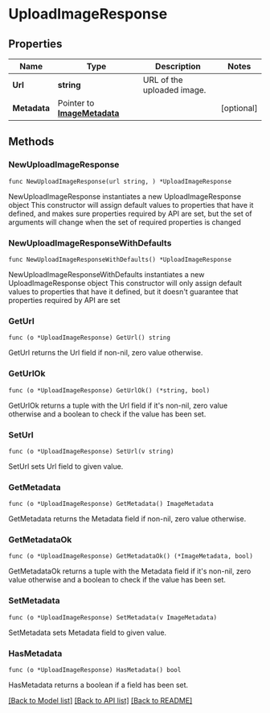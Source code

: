 # UploadImageResponse

## Properties

Name | Type | Description | Notes
------------ | ------------- | ------------- | -------------
**Url** | **string** | URL of the uploaded image. | 
**Metadata** | Pointer to [**ImageMetadata**](ImageMetadata.md) |  | [optional] 

## Methods

### NewUploadImageResponse

`func NewUploadImageResponse(url string, ) *UploadImageResponse`

NewUploadImageResponse instantiates a new UploadImageResponse object
This constructor will assign default values to properties that have it defined,
and makes sure properties required by API are set, but the set of arguments
will change when the set of required properties is changed

### NewUploadImageResponseWithDefaults

`func NewUploadImageResponseWithDefaults() *UploadImageResponse`

NewUploadImageResponseWithDefaults instantiates a new UploadImageResponse object
This constructor will only assign default values to properties that have it defined,
but it doesn't guarantee that properties required by API are set

### GetUrl

`func (o *UploadImageResponse) GetUrl() string`

GetUrl returns the Url field if non-nil, zero value otherwise.

### GetUrlOk

`func (o *UploadImageResponse) GetUrlOk() (*string, bool)`

GetUrlOk returns a tuple with the Url field if it's non-nil, zero value otherwise
and a boolean to check if the value has been set.

### SetUrl

`func (o *UploadImageResponse) SetUrl(v string)`

SetUrl sets Url field to given value.


### GetMetadata

`func (o *UploadImageResponse) GetMetadata() ImageMetadata`

GetMetadata returns the Metadata field if non-nil, zero value otherwise.

### GetMetadataOk

`func (o *UploadImageResponse) GetMetadataOk() (*ImageMetadata, bool)`

GetMetadataOk returns a tuple with the Metadata field if it's non-nil, zero value otherwise
and a boolean to check if the value has been set.

### SetMetadata

`func (o *UploadImageResponse) SetMetadata(v ImageMetadata)`

SetMetadata sets Metadata field to given value.

### HasMetadata

`func (o *UploadImageResponse) HasMetadata() bool`

HasMetadata returns a boolean if a field has been set.


[[Back to Model list]](../README.md#documentation-for-models) [[Back to API list]](../README.md#documentation-for-api-endpoints) [[Back to README]](../README.md)


